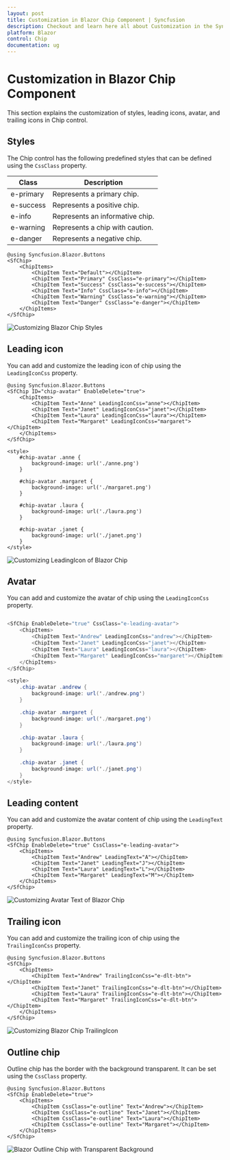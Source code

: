 ```yaml
---
layout: post
title: Customization in Blazor Chip Component | Syncfusion
description: Checkout and learn here all about Customization in the Syncfusion Blazor Chip component and much more.
platform: Blazor
control: Chip
documentation: ug
---
```


# Customization in Blazor Chip Component

This section explains the customization of styles, leading icons, avatar, and trailing icons in Chip control.

## Styles

The Chip control has the following predefined styles that can be defined using the `CssClass` property.

| Class | Description |
| -------- | -------- |
| e-primary | Represents a primary chip. |
| e-success | Represents a positive chip. |
| e-info |  Represents an informative chip. |
| e-warning | Represents a chip with caution. |
| e-danger | Represents a negative chip. |

```cshtml
@using Syncfusion.Blazor.Buttons
<SfChip>
    <ChipItems>
        <ChipItem Text="Default"></ChipItem>
        <ChipItem Text="Primary" CssClass="e-primary"></ChipItem>
        <ChipItem Text="Success" CssClass="e-success"></ChipItem>
        <ChipItem Text="Info" CssClass="e-info"></ChipItem>
        <ChipItem Text="Warning" CssClass="e-warning"></ChipItem>
        <ChipItem Text="Danger" CssClass="e-danger"></ChipItem>
    </ChipItems>
</SfChip>

```


![Customizing Blazor Chip Styles](./images/blazor-chip-style.png)
<!-- {% previewsample "https://blazorplayground.syncfusion.com/embed/rZVKXlNMqqruZcxI?appbar=false&editor=false&result=true&errorlist=false&theme=bootstrap5" %} -->

## Leading icon

You can add and customize the leading icon of chip using the `LeadingIconCss` property.

```cshtml
@using Syncfusion.Blazor.Buttons
<SfChip ID="chip-avatar" EnableDelete="true">
    <ChipItems>
        <ChipItem Text="Anne" LeadingIconCss="anne"></ChipItem>
        <ChipItem Text="Janet" LeadingIconCss="janet"></ChipItem>
        <ChipItem Text="Laura" LeadingIconCss="laura"></ChipItem>
        <ChipItem Text="Margaret" LeadingIconCss="margaret"></ChipItem>
    </ChipItems>
</SfChip>

<style>
    #chip-avatar .anne {
        background-image: url('./anne.png')
    }

    #chip-avatar .margaret {
        background-image: url('./margaret.png')
    }

    #chip-avatar .laura {
        background-image: url('./laura.png')
    }

    #chip-avatar .janet {
        background-image: url('./janet.png')
    }
</style>

```


![Customizing LeadingIcon of Blazor Chip](./images/blazor-chip-leading-icon.gif)
<!-- {% previewsample "https://blazorplayground.syncfusion.com/embed/VDLgNlNWqKIlOcxb?appbar=false&editor=false&result=true&errorlist=false&theme=bootstrap5" %} -->

## Avatar

You can add and customize the avatar of chip using the `LeadingIconCss` property.

```csharp

<SfChip EnableDelete="true" CssClass="e-leading-avatar">
    <ChipItems>
        <ChipItem Text="Andrew" LeadingIconCss="andrew"></ChipItem>
        <ChipItem Text="Janet" LeadingIconCss="janet"></ChipItem>
        <ChipItem Text="Laura" LeadingIconCss="laura"></ChipItem>
        <ChipItem Text="Margaret" LeadingIconCss="margaret"></ChipItem>
    </ChipItems>
</SfChip>

<style>
    .chip-avatar .andrew {
        background-image: url('./andrew.png')
    }

    .chip-avatar .margaret {
        background-image: url('./margaret.png')
    }

    .chip-avatar .laura {
        background-image: url('./laura.png')
    }

    .chip-avatar .janet {
        background-image: url('./janet.png')
    }
</style>

```




## Leading content

You can add and customize the avatar content of chip using the `LeadingText` property.

```cshtml
@using Syncfusion.Blazor.Buttons
<SfChip EnableDelete="true" CssClass="e-leading-avatar">
    <ChipItems>
        <ChipItem Text="Andrew" LeadingText="A"></ChipItem>
        <ChipItem Text="Janet" LeadingText="J"></ChipItem>
        <ChipItem Text="Laura" LeadingText="L"></ChipItem>
        <ChipItem Text="Margaret" LeadingText="M"></ChipItem>
    </ChipItems>
</SfChip>

```


![Customizing Avatar Text of Blazor Chip](./images/blazor-chip-avatar-content.gif)
<!-- {% previewsample "https://blazorplayground.syncfusion.com/embed/BtVUNPtiAJvNztTm?appbar=false&editor=false&result=true&errorlist=false&theme=bootstrap5" %} -->

## Trailing icon

You can add and customize the trailing icon of chip using the `TrailingIconCss` property.

```cshtml
@using Syncfusion.Blazor.Buttons
<SfChip>
    <ChipItems>
        <ChipItem Text="Andrew" TrailingIconCss="e-dlt-btn"></ChipItem>
        <ChipItem Text="Janet" TrailingIconCss="e-dlt-btn"></ChipItem>
        <ChipItem Text="Laura" TrailingIconCss="e-dlt-btn"></ChipItem>
        <ChipItem Text="Margaret" TrailingIconCss="e-dlt-btn"></ChipItem>
    </ChipItems>
</SfChip>

```



![Customizing Blazor Chip TrailingIcon](./images/blazor-chip-trailing-icon.png)
<!-- {% previewsample "https://blazorplayground.syncfusion.com/embed/LDVAjlNCKSjqOQwW?appbar=false&editor=false&result=true&errorlist=false&theme=bootstrap5" %} -->

## Outline chip

Outline chip has the border with the background transparent. It can be set using the `CssClass` property.

```cshtml
@using Syncfusion.Blazor.Buttons
<SfChip EnableDelete="true">
    <ChipItems>
        <ChipItem CssClass="e-outline" Text="Andrew"></ChipItem>
        <ChipItem CssClass="e-outline" Text="Janet"></ChipItem>
        <ChipItem CssClass="e-outline" Text="Laura"></ChipItem>
        <ChipItem CssClass="e-outline" Text="Margaret"></ChipItem>
    </ChipItems>
</SfChip>

```



![Blazor Outline Chip with Transparent Background](./images/blazor-outline-chip-transparent-background.gif)
<!-- {% previewsample "https://blazorplayground.syncfusion.com/embed/hXhUtbXCAIMJoSTO?appbar=false&editor=false&result=true&errorlist=false&theme=bootstrap5" %} -->